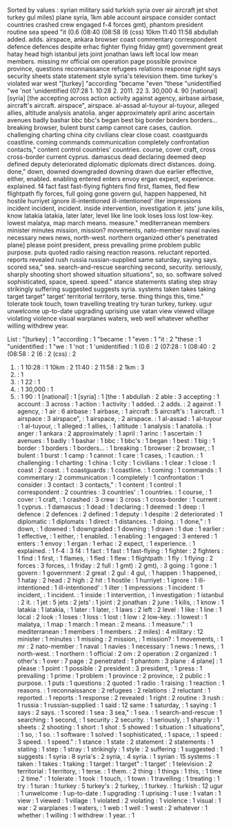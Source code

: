 Sorted by values :
syrian military said turkish syria over air aircraft jet shot turkey gul miles) plane syria, 1km able account airspace consider contact countries crashed crew engaged f-4 forces gmt), phantom president routine sea speed "it (0.6 (08:40 (08:58 (6 (css) 10km 11:40 11:58 abdullah added. adds. airspace, ankara browser coast commentary correspondent defence defences despite erhac fighter flying friday gmt) government great hatay head high istanbul jets joint jonathan laws left local low mean members. missing mr official om operation page possible province province, questions reconnaissance refugees relations response right says security sheets state statement style syria's television them. time turkey's violated war west "[turkey] "according "became "even "these "unidentified "we 'not 'unidentified (07:28 1. 10:28 2. 2011. 22 3. 30,000 4. 90 [national] [syria] [the accepting across action activity against agency, airbase airbase, aircraft's aircraft. airspace", airspace. al-assad al-tuyour al-tuyour, alleged allies, altitude analysis anatolia. anger approximately april arinc ascertain avenues badly bashar bbc bbc's began best big border borders borders... breaking browser, bulent burst camp cannot care cases, caution. challenging charting china city civilians clear close coast. coastguards coastline. coming commands communication completely confrontation contacts," content control countries' countries. course, cover craft, cross cross-border current cyprus. damascus dead declaring deemed deep defined deputy deteriorated diplomatic diplomats direct distances. doing. done," down, downed downgraded downing drawn due earlier effective, either, enabled. enabling entered enters envoy ergan expect, experience. explained. f4 fact fast fast-flying fighters find first, flames, fled flew flightpath fly forces, full going gone govern gul, happen happened, hit hostile hurriyet ignore ill-intentioned ill-intentioned' ilter impressions incident incident, incident. inside intervention, investigation it. jets' june kilis, know latakia latakia, later later, level like line look loses loss lost low-key. lowest malatya, map march means. measure." mediterranean members minister minutes mission, mission? movements, nato-member naval navies necessary news news, north-west. northern organized other's penetrated plane] please point president, press prevailing prime problem public purpose. puts quoted radio raising reaction reasons. reluctant reported. reports revealed rush russia russian-supplied same saturday, saying says. scored sea," sea. search-and-rescue searching second, security. seriously, sharply shooting short showed situation situations", so, so. software solved sophisticated, space, speed. speed." stance statements stating step stray strikingly suffering suggested suggests syria. systems taken takes taking target target" target' territorial territory, terse. thing things this, time." tolerate took touch, town travelling treating try turan turkey, turkey. ugur unwelcome up-to-date upgrading uprising use vatan view viewed village violating violence visual warplanes waters, web well whatever whether willing withdrew year. 

List :
"[turkey] : 1
"according : 1
"became : 1
"even : 1
"it : 2
"these : 1
"unidentified : 1
"we : 1
'not : 1
'unidentified : 1
(0.6 : 2
(07:28 : 1
(08:40 : 2
(08:58 : 2
(6 : 2
(css) : 2
1. : 1
10:28 : 1
10km : 2
11:40 : 2
11:58 : 2
1km : 3
2. : 1
2011. : 1
22 : 1
3. : 1
30,000 : 1
4. : 1
90 : 1
[national] : 1
[syria] : 1
[the : 1
abdullah : 2
able : 3
accepting : 1
account : 3
across : 1
action : 1
activity : 1
added. : 2
adds. : 2
against : 1
agency, : 1
air : 6
airbase : 1
airbase, : 1
aircraft : 5
aircraft's : 1
aircraft. : 1
airspace : 3
airspace", : 1
airspace, : 2
airspace. : 1
al-assad : 1
al-tuyour : 1
al-tuyour, : 1
alleged : 1
allies, : 1
altitude : 1
analysis : 1
anatolia. : 1
anger : 1
ankara : 2
approximately : 1
april : 1
arinc : 1
ascertain : 1
avenues : 1
badly : 1
bashar : 1
bbc : 1
bbc's : 1
began : 1
best : 1
big : 1
border : 1
borders : 1
borders... : 1
breaking : 1
browser : 2
browser, : 1
bulent : 1
burst : 1
camp : 1
cannot : 1
care : 1
cases, : 1
caution. : 1
challenging : 1
charting : 1
china : 1
city : 1
civilians : 1
clear : 1
close : 1
coast : 2
coast. : 1
coastguards : 1
coastline. : 1
coming : 1
commands : 1
commentary : 2
communication : 1
completely : 1
confrontation : 1
consider : 3
contact : 3
contacts," : 1
content : 1
control : 1
correspondent : 2
countries : 3
countries' : 1
countries. : 1
course, : 1
cover : 1
craft, : 1
crashed : 3
crew : 3
cross : 1
cross-border : 1
current : 1
cyprus. : 1
damascus : 1
dead : 1
declaring : 1
deemed : 1
deep : 1
defence : 2
defences : 2
defined : 1
deputy : 1
despite : 2
deteriorated : 1
diplomatic : 1
diplomats : 1
direct : 1
distances. : 1
doing. : 1
done," : 1
down, : 1
downed : 1
downgraded : 1
downing : 1
drawn : 1
due : 1
earlier : 1
effective, : 1
either, : 1
enabled. : 1
enabling : 1
engaged : 3
entered : 1
enters : 1
envoy : 1
ergan : 1
erhac : 2
expect, : 1
experience. : 1
explained. : 1
f-4 : 3
f4 : 1
fact : 1
fast : 1
fast-flying : 1
fighter : 2
fighters : 1
find : 1
first, : 1
flames, : 1
fled : 1
flew : 1
flightpath : 1
fly : 1
flying : 2
forces : 3
forces, : 1
friday : 2
full : 1
gmt) : 2
gmt), : 3
going : 1
gone : 1
govern : 1
government : 2
great : 2
gul : 4
gul, : 1
happen : 1
happened, : 1
hatay : 2
head : 2
high : 2
hit : 1
hostile : 1
hurriyet : 1
ignore : 1
ill-intentioned : 1
ill-intentioned' : 1
ilter : 1
impressions : 1
incident : 1
incident, : 1
incident. : 1
inside : 1
intervention, : 1
investigation : 1
istanbul : 2
it. : 1
jet : 5
jets : 2
jets' : 1
joint : 2
jonathan : 2
june : 1
kilis, : 1
know : 1
latakia : 1
latakia, : 1
later : 1
later, : 1
laws : 2
left : 2
level : 1
like : 1
line : 1
local : 2
look : 1
loses : 1
loss : 1
lost : 1
low : 2
low-key. : 1
lowest : 1
malatya, : 1
map : 1
march : 1
mean : 2
means. : 1
measure." : 1
mediterranean : 1
members : 1
members. : 2
miles) : 4
military : 12
minister : 1
minutes : 1
missing : 2
mission, : 1
mission? : 1
movements, : 1
mr : 2
nato-member : 1
naval : 1
navies : 1
necessary : 1
news : 1
news, : 1
north-west. : 1
northern : 1
official : 2
om : 2
operation : 2
organized : 1
other's : 1
over : 7
page : 2
penetrated : 1
phantom : 3
plane : 4
plane] : 1
please : 1
point : 1
possible : 2
president : 3
president, : 1
press : 1
prevailing : 1
prime : 1
problem : 1
province : 2
province, : 2
public : 1
purpose. : 1
puts : 1
questions : 2
quoted : 1
radio : 1
raising : 1
reaction : 1
reasons. : 1
reconnaissance : 2
refugees : 2
relations : 2
reluctant : 1
reported. : 1
reports : 1
response : 2
revealed : 1
right : 2
routine : 3
rush : 1
russia : 1
russian-supplied : 1
said : 12
same : 1
saturday, : 1
saying : 1
says : 2
says. : 1
scored : 1
sea : 3
sea," : 1
sea. : 1
search-and-rescue : 1
searching : 1
second, : 1
security : 2
security. : 1
seriously, : 1
sharply : 1
sheets : 2
shooting : 1
short : 1
shot : 5
showed : 1
situation : 1
situations", : 1
so, : 1
so. : 1
software : 1
solved : 1
sophisticated, : 1
space, : 1
speed : 3
speed. : 1
speed." : 1
stance : 1
state : 2
statement : 2
statements : 1
stating : 1
step : 1
stray : 1
strikingly : 1
style : 2
suffering : 1
suggested : 1
suggests : 1
syria : 8
syria's : 2
syria, : 4
syria. : 1
syrian : 15
systems : 1
taken : 1
takes : 1
taking : 1
target : 1
target" : 1
target' : 1
television : 2
territorial : 1
territory, : 1
terse. : 1
them. : 2
thing : 1
things : 1
this, : 1
time : 2
time." : 1
tolerate : 1
took : 1
touch, : 1
town : 1
travelling : 1
treating : 1
try : 1
turan : 1
turkey : 5
turkey's : 2
turkey, : 1
turkey. : 1
turkish : 12
ugur : 1
unwelcome : 1
up-to-date : 1
upgrading : 1
uprising : 1
use : 1
vatan : 1
view : 1
viewed : 1
village : 1
violated : 2
violating : 1
violence : 1
visual : 1
war : 2
warplanes : 1
waters, : 1
web : 1
well : 1
west : 2
whatever : 1
whether : 1
willing : 1
withdrew : 1
year. : 1
